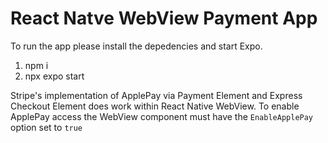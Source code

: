 # React Natve WebView Payment App

To run the app please install the depedencies and start Expo.

1. npm i
2. npx expo start

Stripe's implementation of ApplePay via Payment Element and Express Checkout Element does work within React Native WebView. To enable ApplePay access the WebView component must have the `EnableApplePay` option set to `true`
